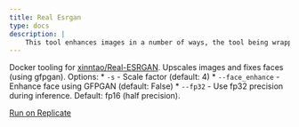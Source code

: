 ```yaml
---
title: Real Esrgan
type: docs
description: |
    This tool enhances images in a number of ways, the tool being wrapped is xinntao/Real-ESRGAN
---
```


Docker tooling for [xinntao/Real-ESRGAN](https://github.com/xinntao/Real-ESRGAN). Upscales images and fixes faces (using gfpgan).
Options:
    * `-s` - Scale factor (default: 4)
    * `--face_enhance` - Enhance face using GFPGAN (default: False)
    * `--fp32` - Use fp32 precision during inference. Default: fp16 (half precision).

[Run on Replicate](https://replicate.com/nightmareai/real-esrgan)
